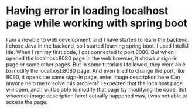 
# Having error in loading localhost page while working with spring boot

I am a newbie to web development, and I have started to learn the backend. I chose Java in the backend, so I started learning spring boot. I used IntelliJ ide. When I ran my first code, I got connected to port 8080. But when I opened the localhost:8080 page in the web browser, it shows a sign-in page or some other pages. But in some tutorials I followed, they were able to modify the localhost:8080 page. And even tried to change the port, like 8090, it opens the same sign-in page. enter image description here
Can anyone help me to solve this problem?
I expected that the localhost page will open, and I will be able to modify that page by modifying the code. But whaenter image description heret actually happened was, i was not able to access the page.

        